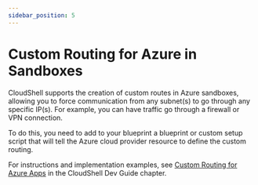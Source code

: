 ```yaml
---
sidebar_position: 5
---
```


# Custom Routing for Azure in Sandboxes

CloudShell supports the creation of custom routes in Azure sandboxes, allowing you to force communication from any subnet(s) to go through any specific IP(s). For example, you can have traffic go through a firewall or VPN connection.

To do this, you need to add to your blueprint a blueprint or custom setup script that will tell the Azure cloud provider resource to define the custom routing.

For instructions and implementation examples, see [Custom Routing for Azure Apps](https://help.quali.com/Online%20Help/0.0/Portal/Content/DevGuide/Reference/Custom-Routing-for-Azure.htm) in the CloudShell Dev Guide chapter.
